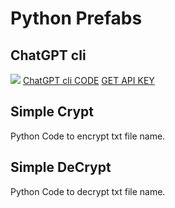 # Python Prefabs
## ChatGPT cli
<img src="https://i.imgur.com/QR16C8Z.png">
<a href="ChatGPT.py">ChatGPT cli CODE</a>
<a href="https://platform.openai.com/account/api-keys">GET API KEY</a>

## Simple Crypt
Python Code to encrypt txt file name.
## Simple DeCrypt
Python Code to decrypt txt file name.
